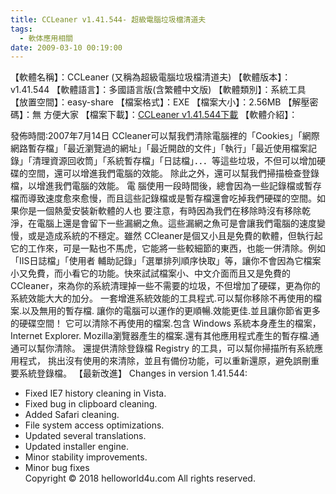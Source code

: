 ```yaml
---
title: CCLeaner v1.41.544- 超級電腦垃圾檔清道夫
tags:
  - 軟体應用相關
date: 2009-03-10 00:19:00
---
```


【軟體名稱】：CCLeaner (又稱為超級電腦垃圾檔清道夫)
【軟體版本】：v1.41.544
【軟體語言】：多國語言版(含繁體中文版)
【軟體類別】：系統工具
【放置空間】：easy-share
【檔案格式】：EXE
【檔案大小】：2.56MB
【解壓密碼】：無 方便大家
【檔案下載】：[CCLeaner v1.41.544下載](http://w13.easy-share.com/1925601.html)
【軟體介紹】：

發佈時間:2007年7月14日
CCleaner可以幫我們清除電腦裡的「Cookies」「網際網路暫存檔」「最近瀏覽過的網址」「最近開啟的文件」「執行」「最近使用檔案記錄」「清理資源回收筒」「系統暫存檔」「日誌檔」．．．等這些垃圾，不但可以增加硬碟的空間，還可以增進我們電腦的效能。
除此之外，還可以幫我們掃描檢查登錄檔，以增進我們電腦的效能。
電 腦使用一段時間後，總會因為一些記錄檔或暫存檔而導致速度愈來愈慢，而且這些記錄檔或是暫存檔還會吃掉我們硬碟的空間。如果你是一個熱愛安裝新軟體的人也 要注意，有時因為我們在移除時沒有移除乾淨，在電腦上還是會留下一些漏網之魚。這些漏網之魚可是會讓我們電腦的速度變慢，或是造成系統的不穩定。雖然 CCleaner是個又小且是免費的軟體，但執行起它的工作來，可是一點也不馬虎，它能將一些較細節的東西，也能一併清除。例如「IIS日誌檔」「使用者 輔助記錄」「選單排列順序快取」等，讓你不會因為它檔案小又免費，而小看它的功能。快來試試檔案小、中文介面而且又是免費的CCleaner，來為你的系統清理掉一些不需要的垃圾，不但增加了硬碟，更為你的系統效能大大的加分。
一套增進系統效能的工具程式.可以幫你移除不再使用的檔案.以及無用的暫存檔.
讓你的電腦可以運作的更順暢.效能更佳.並且讓你節省更多的硬碟空間！
它可以清除不再使用的檔案.包含 Windows 系統本身產生的檔案，Internet Explorer.
Mozilla瀏覽器產生的檔案.還有其他應用程式產生的暫存檔.通通可以幫你清除。
還提供清除登錄檔 Registry 的工具，可以幫你掃描所有系統應用程式，
挑出沒有使用的來清除，並且有備份功能，可以重新還原，避免誤刪重要系統登錄檔。
【最新改進】
Changes in version 1.41.544:
- Fixed IE7 history cleaning in Vista.
- Fixed bug in clipboard cleaning.
- Added Safari cleaning.
- File system access optimizations.
- Updated several translations.
- Updated installer engine.
- Minor stability improvements.
- Minor bug fixes<div class="blogger-post-footer">Copyright © 2018 helloworld4u.com All rights reserved.</div>